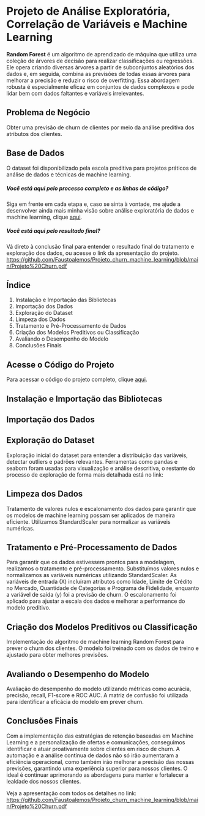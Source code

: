 # Projeto de Análise Exploratória, Correlação de Variáveis e Machine Learning

**Random Forest** é um algoritmo de aprendizado de máquina que utiliza uma coleção de árvores de decisão para realizar classificações ou regressões. Ele opera criando diversas árvores a partir de subconjuntos aleatórios dos dados e, em seguida, combina as previsões de todas essas árvores para melhorar a precisão e reduzir o risco de overfitting. Essa abordagem robusta é especialmente eficaz em conjuntos de dados complexos e pode lidar bem com dados faltantes e variáveis irrelevantes.

## Problema de Negócio

Obter uma previsão de churn de clientes por meio da análise preditiva dos atributos dos clientes.

## Base de Dados

O dataset foi disponibilizado pela escola preditiva para projetos práticos de análise de dados e técnicas de machine learning.

##### Você está aqui pelo processo completo e as linhas de código?

Siga em frente em cada etapa e, caso se sinta à vontade, me ajude a desenvolver ainda mais minha visão sobre análise exploratória de dados e machine learning, clique [aqui](https://github.com/Faustoalemos/Projeto_churn_machine_learning/blob/main/Machine%20Learning%20-%20Churn%20de%20aplicativo%20-%20Random%20Forest.v4.ipynb). 

##### Você está aqui pelo resultado final?

Vá direto à conclusão final para entender o resultado final do tratamento e exploração dos dados, ou acesse o link da apresentação do projeto. https://github.com/Faustoalemos/Projeto_churn_machine_learning/blob/main/Projeto%20Churn.pdf

## Índice

1. Instalação e Importação das Bibliotecas
2. Importação dos Dados
3. Exploração do Dataset
4. Limpeza dos Dados
5. Tratamento e Pré-Processamento de Dados
6. Criação dos Modelos Preditivos ou Classificação
7. Avaliando o Desempenho do Modelo
8. Conclusões Finais


## Acesse o Código do Projeto

Para acessar o código do projeto completo, clique [aqui](https://github.com/Faustoalemos/Projeto_churn_machine_learning/blob/main/Machine%20Learning%20-%20Churn%20de%20aplicativo%20-%20Random%20Forest.v4.ipynb).

## Instalação e Importação das Bibliotecas

## Importação dos Dados

## Exploração do Dataset

Exploração inicial do dataset para entender a distribuição das variáveis, detectar outliers e padrões relevantes. Ferramentas como pandas e seaborn foram usadas para visualização e análise descritiva, o restante do processo de exploração de forma mais detalhada está no link:

## Limpeza dos Dados

Tratamento de valores nulos e escalonamento dos dados para garantir que os modelos de machine learning possam ser aplicados de maneira eficiente. Utilizamos StandardScaler para normalizar as variáveis numéricas.

## Tratamento e Pré-Processamento de Dados

Para garantir que os dados estivessem prontos para a modelagem, realizamos o tratamento e pré-processamento. Substituímos valores nulos e normalizamos as variáveis numéricas utilizando StandardScaler. As variáveis de entrada (X) incluíram atributos como Idade, Limite de Crédito no Mercado, Quantidade de Categorias e Programa de Fidelidade, enquanto a variável de saída (y) foi a previsão de churn. O escalonamento foi aplicado para ajustar a escala dos dados e melhorar a performance do modelo preditivo.

## Criação dos Modelos Preditivos ou Classificação

Implementação do algoritmo de machine learning Random Forest para prever o churn dos clientes. O modelo foi treinado com os dados de treino e ajustado para obter melhores previsões.

## Avaliando o Desempenho do Modelo

Avaliação do desempenho do modelo utilizando métricas como acurácia, precisão, recall, F1-score e ROC AUC. A matriz de confusão foi utilizada para identificar a eficácia do modelo em prever churn.

## Conclusões Finais

Com a implementação das estratégias de retenção baseadas em Machine Learning e a personalização de ofertas e comunicações, conseguimos identificar e atuar proativamente sobre clientes em risco de churn. A automação e a análise contínua de dados não só irão aumentaram a eficiência operacional, como também irão melhorar a precisão das nossas previsões, garantindo uma experiência superior para nossos clientes. O ideal é continuar aprimorando as abordagens para manter e fortalecer a lealdade dos nossos clientes.

Veja a apresentação com todos os detalhes no link: https://github.com/Faustoalemos/Projeto_churn_machine_learning/blob/main/Projeto%20Churn.pdf